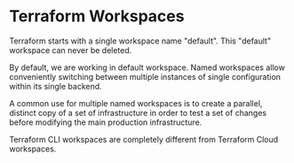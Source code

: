 # Terraform Workspaces

Terraform starts with a single workspace name "default". This "default" workspace can never be deleted.

By default, we are working in default workspace. Named workspaces allow conveniently switching between multiple instances of 
single configuration within its single backend.

A common use for multiple named workspaces is to create a parallel, distinct copy of a set of infrastructure in order to test
a set of changes before modifying the main production infrastructure.

Terraform CLI workspaces are completely different from Terraform Cloud workspaces.